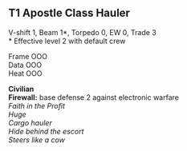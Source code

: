 ## T1 Apostle Class Hauler ##

V-shift 1, Beam 1\*, Torpedo 0, EW 0, Trade 3\
\* Effective level 2 with default crew

Frame OOO\
Data OOO\
Heat OOO

**Civilian**\
**Firewall:** base defense 2 against electronic warfare\
*Faith in the Profit*\
*Huge*\
*Cargo hauler*\
*Hide behind the escort*\
*Steers like a cow*